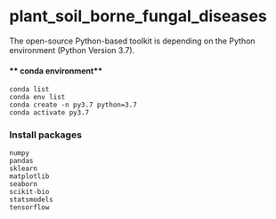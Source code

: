 # plant_soil_borne_fungal_diseases
The open-source Python-based toolkit is depending on the Python environment (Python Version 3.7).

#### ** conda environment**
    conda list
    conda env list
    conda create -n py3.7 python=3.7
    conda activate py3.7

### **Install packages**
    numpy
    pandas
    sklearn
    matplotlib
    seaborn
    scikit-bio
    statsmodels
    tensorflow

